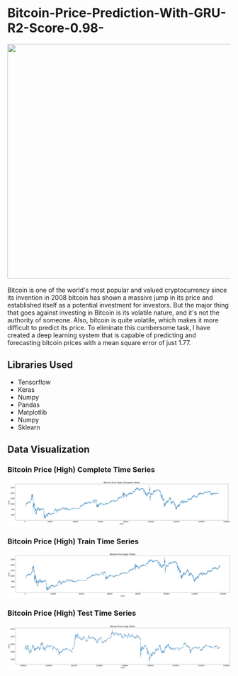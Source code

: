 # Bitcoin-Price-Prediction-With-GRU-R2-Score-0.98-
<img src="https://masterthecrypto.com/wp-content/uploads/2019/11/BITCOIN-PRICE.jpg" width="900" height="530">
<p>Bitcoin is one of the world's most popular and valued cryptocurrency since its invention in 2008 bitcoin has shown a massive jump in its price and established itself as a potential investment for investors. But the major thing that goes against investing in Bitcoin is its volatile nature, and it's not the authority of someone. Also, bitcoin is quite volatile, which makes it more difficult to predict its price. To eliminate this cumbersome task, I have created a deep learning system that is capable of predicting and forecasting bitcoin prices with a mean square error of just 1.77.</p>
<h2>Libraries Used</h2>
<ul>
  <li>Tensorflow</li>
  <li>Keras</li>
  <li>Numpy</li>
  <li>Pandas </li>
  <li>Matplotlib</li>
  <li>Numpy</li>
  <li>Sklearn</li>
</ul> 
<h2>Data Visualization</h2>
<h3>Bitcoin Price (High) Complete Time Series</h3>
<img src="https://github.com/NavinBondade/Bitcoin-Price-Prediction-With-GRU-R2-Score-0.98-/blob/main/Bitcon%20Price%20Predection%20Plus%20Forecasting/Graph/Bitcoin%20Price%20High.png?raw=true">
<h3>Bitcoin Price (High) Train Time Series</h3>
<img src="https://github.com/NavinBondade/Bitcoin-Price-Prediction-With-GRU-R2-Score-0.98-/blob/main/Bitcon%20Price%20Predection%20Plus%20Forecasting/Graph/Bitcoin%20Price%20High%20(Train).png">
<h3>Bitcoin Price (High) Test Time Series</h3>
<img src="https://github.com/NavinBondade/Bitcoin-Price-Prediction-With-GRU-R2-Score-0.98-/blob/main/Bitcon%20Price%20Predection%20Plus%20Forecasting/Graph/Bitcoin%20Price%20High%20(Test).png">
